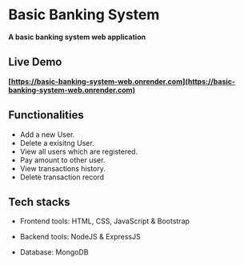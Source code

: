 # Basic Banking System

**A basic banking system web application**


## Live Demo
**[https://basic-banking-system-web.onrender.com](https://basic-banking-system-web.onrender.com)**

## Functionalities
* Add a new User.
* Delete a exisitng User.
* View all users which are registered.
* Pay amount to other user.
* View transactions history.
* Delete transaction record


## Tech stacks

- Frontend tools: HTML, CSS, JavaScript & Bootstrap

- Backend tools: NodeJS & ExpressJS 

- Database: MongoDB
